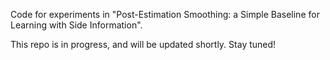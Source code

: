 Code for experiments in "Post-Estimation Smoothing: a Simple Baseline for Learning with Side Information". 

This repo is in progress, and will be updated shortly. Stay tuned!
